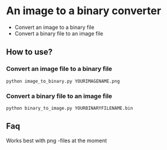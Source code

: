 # An image to a binary converter 
<ul>
<li>Convert an image to a binary file</li>
<li>Convert a binary file to an image file</li>
</ul>

<h2>How to use?</h2>
<h3>Convert an image file to a binary file</h3>
<code>python image_to_binary.py YOURIMAGENAME.png</code>
<h3>Convert a binary file to an image file</h3>
<code>python binary_to_image.py YOURBINARYFILENAME.bin</code>

<h2>Faq</h2>
Works best with png -files at the moment
